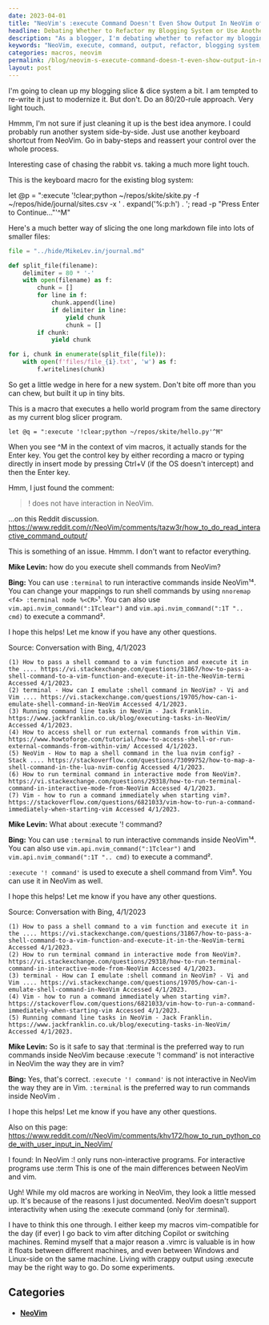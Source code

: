 ```yaml
---
date: 2023-04-01
title: "NeoVim's :execute Command Doesn't Even Show Output In NeoVim of ^M's"
headline: Debating Whether to Refactor my Blogging System or Use Another Keyboard Shortcut from NeoVim
description: "As a blogger, I'm debating whether to refactor my blogging system or to just use another keyboard shortcut from NeoVim. I asked Bing how to execute shell commands from NeoVim and found out that the :execute command doesn't even show output. Bing suggested using the `:terminal` command, mapping it to a keyboard shortcut, or using `vim.api.nvim_command` to execute a command. After realizing that this means my old macros look a little messed up"
keywords: "NeoVim, execute, command, output, refactor, blogging system, keyboard shortcut, :terminal, :execute, :terminal, `vim.api.nvim_command`, macros, Vim-compatible, crappy output"
categories: macros, neovim
permalink: /blog/neovim-s-execute-command-doesn-t-even-show-output-in-neovim-of-m-s/
layout: post
---
```



I'm going to clean up my blogging slice & dice system a bit. I am tempted to
re-write it just to modernize it. But don't. Do an 80/20-rule approach. Very
light touch.

Hmmm, I'm not sure if just cleaning it up is the best idea anymore. I could
probably run another system side-by-side. Just use another keyboard shortcut
from NeoVim. Go in baby-steps and reassert your control over the whole process.

Interesting case of chasing the rabbit vs. taking a much more light touch.

This is the keyboard macro for the existing blog system:

let @p = ":execute '!clear;python ~/repos/skite/skite.py -f ~/repos/hide/journal/sites.csv -x ' . expand('%:p:h') . '; read -p \"Press Enter to Continue...\"'^M"

Here's a much better way of slicing the one long markdown file into lots of
smaller files:

```python
file = "../hide/MikeLev.in/journal.md"

def split_file(filename):
    delimiter = 80 * '-'
    with open(filename) as f:
        chunk = []
        for line in f:
            chunk.append(line)
            if delimiter in line:
                yield chunk
                chunk = []
        if chunk:
            yield chunk

for i, chunk in enumerate(split_file(file)):
    with open(f'files/file_{i}.txt', 'w') as f:
        f.writelines(chunk)
```

So get a little wedge in here for a new system. Don't bite off more than you
can chew, but built it up in tiny bits.

This is a macro that executes a hello world program from the same directory as
my current blog slicer program.

    let @q = ":execute '!clear;python ~/repos/skite/hello.py'^M"

When you see ^M in the context of vim macros, it actually stands for the Enter
key. You get the control key by either recording a macro or typing directly in
insert mode by pressing Ctrl+V (if the OS doesn't intercept) and then the Enter
key.

Hmm, I just found the comment:

> ! does not have interaction in NeoVim.

...on this Reddit discussion. https://www.reddit.com/r/NeoVim/comments/tazw3r/how_to_do_read_interactive_command_output/

This is something of an issue. Hmmm. I don't want to refactor everything.

**Mike Levin:** how do you execute shell commands from NeoVim?

**Bing:** You can use `:terminal` to run interactive commands inside NeoVim¹⁴. You can change your mappings to run shell commands by using `nnoremap <f4> :terminal node %<CR>`¹. You can also use `vim.api.nvim_command(":1Tclear")` and `vim.api.nvim_command(":1T ".. cmd)` to execute a command².

I hope this helps! Let me know if you have any other questions.

Source: Conversation with Bing, 4/1/2023

    (1) How to pass a shell command to a vim function and execute it in the .... https://vi.stackexchange.com/questions/31867/how-to-pass-a-shell-command-to-a-vim-function-and-execute-it-in-the-NeoVim-termi Accessed 4/1/2023.
    (2) terminal - How can I emulate :shell command in NeoVim? - Vi and Vim .... https://vi.stackexchange.com/questions/19705/how-can-i-emulate-shell-command-in-NeoVim Accessed 4/1/2023.
    (3) Running command line tasks in NeoVim - Jack Franklin. https://www.jackfranklin.co.uk/blog/executing-tasks-in-NeoVim/ Accessed 4/1/2023.
    (4) How to access shell or run external commands from within Vim. https://www.howtoforge.com/tutorial/how-to-access-shell-or-run-external-commands-from-within-vim/ Accessed 4/1/2023.
    (5) NeoVim - How to map a shell command in the lua nvim config? - Stack .... https://stackoverflow.com/questions/73099752/how-to-map-a-shell-command-in-the-lua-nvim-config Accessed 4/1/2023.
    (6) How to run terminal command in interactive mode from NeoVim?. https://vi.stackexchange.com/questions/29318/how-to-run-terminal-command-in-interactive-mode-from-NeoVim Accessed 4/1/2023.
    (7) Vim - how to run a command immediately when starting vim?. https://stackoverflow.com/questions/6821033/vim-how-to-run-a-command-immediately-when-starting-vim Accessed 4/1/2023.

**Mike Levin:** What about :execute '! command?

**Bing:** You can use `:terminal` to run interactive commands inside NeoVim¹⁴. You can also use `vim.api.nvim_command(":1Tclear")` and `vim.api.nvim_command(":1T ".. cmd)` to execute a command².

`:execute '! command'` is used to execute a shell command from Vim⁵. You can use it in NeoVim as well.

I hope this helps! Let me know if you have any other questions.

Source: Conversation with Bing, 4/1/2023

    (1) How to pass a shell command to a vim function and execute it in the .... https://vi.stackexchange.com/questions/31867/how-to-pass-a-shell-command-to-a-vim-function-and-execute-it-in-the-NeoVim-termi Accessed 4/1/2023.
    (2) How to run terminal command in interactive mode from NeoVim?. https://vi.stackexchange.com/questions/29318/how-to-run-terminal-command-in-interactive-mode-from-NeoVim Accessed 4/1/2023.
    (3) terminal - How can I emulate :shell command in NeoVim? - Vi and Vim .... https://vi.stackexchange.com/questions/19705/how-can-i-emulate-shell-command-in-NeoVim Accessed 4/1/2023.
    (4) Vim - how to run a command immediately when starting vim?. https://stackoverflow.com/questions/6821033/vim-how-to-run-a-command-immediately-when-starting-vim Accessed 4/1/2023.
    (5) Running command line tasks in NeoVim - Jack Franklin. https://www.jackfranklin.co.uk/blog/executing-tasks-in-NeoVim/ Accessed 4/1/2023.

**Mike Levin:** So is it safe to say that :terminal is the preferred way to run commands inside NeoVim because :execute '! command' is not interactive in NeoVim the way they are in vim?

**Bing:** Yes, that's correct. `:execute '! command'` is not interactive in NeoVim the way they are in Vim. `:terminal` is the preferred way to run commands inside NeoVim .

I hope this helps! Let me know if you have any other questions.

Also on this page: https://www.reddit.com/r/NeoVim/comments/khv172/how_to_run_python_code_with_user_input_in_NeoVim/

I found: In NeoVim :! only runs non-interactive programs. For interactive programs use :term This is one of the main differences between NeoVim and vim.

Ugh! While my old macros are working in NeoVim, they look a little messed up.
It's because of the reasons I just documented. NeoVim doesn't support
interactivity when using the :execute command (only for :terminal).

I have to think this one through. I either keep my macros vim-compatible for
the day (if ever) I go back to vim after ditching Copilot or switching
machines. Remind myself that a major reason a .vimrc is valuable is in how it
floats between different machines, and even between Windows and Linux-side on
the same machine. Living with crappy output using :execute may be the right way
to go. Do some experiments.



## Categories

<ul>
<li><h4><a href='/neovim/'>NeoVim</a></h4></li></ul>